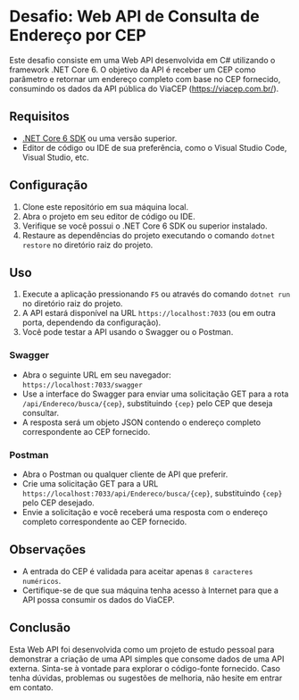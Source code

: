 # Desafio: Web API de Consulta de Endereço por CEP

Este desafio consiste em uma Web API desenvolvida em C# utilizando o framework .NET Core 6. O objetivo da API é receber um CEP como parâmetro e retornar um endereço completo com base no CEP fornecido, consumindo os dados da API pública do ViaCEP (https://viacep.com.br/).

## Requisitos

- [.NET Core 6 SDK](https://dotnet.microsoft.com/download/dotnet/6.0) ou uma versão superior.
- Editor de código ou IDE de sua preferência, como o Visual Studio Code, Visual Studio, etc.

## Configuração

1. Clone este repositório em sua máquina local.
2. Abra o projeto em seu editor de código ou IDE.
3. Verifique se você possui o .NET Core 6 SDK ou superior instalado.
4. Restaure as dependências do projeto executando o comando `dotnet restore` no diretório raiz do projeto.

## Uso

1. Execute a aplicação pressionando `F5` ou através do comando `dotnet run` no diretório raiz do projeto.
2. A API estará disponível na URL `https://localhost:7033` (ou em outra porta, dependendo da configuração).
3. Você pode testar a API usando o Swagger ou o Postman.

### Swagger

- Abra o seguinte URL em seu navegador: `https://localhost:7033/swagger`
- Use a interface do Swagger para enviar uma solicitação GET para a rota `/api/Endereco/busca/{cep}`, substituindo `{cep}` pelo CEP que deseja consultar.
- A resposta será um objeto JSON contendo o endereço completo correspondente ao CEP fornecido.

### Postman

- Abra o Postman ou qualquer cliente de API que preferir.
- Crie uma solicitação GET para a URL `https://localhost:7033/api/Endereco/busca/{cep}`, substituindo `{cep}` pelo CEP desejado.
- Envie a solicitação e você receberá uma resposta com o endereço completo correspondente ao CEP fornecido.

## Observações

- A entrada do CEP é validada para aceitar apenas `8 caracteres numéricos`.
- Certifique-se de que sua máquina tenha acesso à Internet para que a API possa consumir os dados do ViaCEP.

## Conclusão

Esta Web API foi desenvolvida como um projeto de estudo pessoal para demonstrar a criação de uma API simples que consome dados de uma API externa. Sinta-se à vontade para explorar o código-fonte fornecido. Caso tenha dúvidas, problemas ou sugestões de melhoria, não hesite em entrar em contato.
